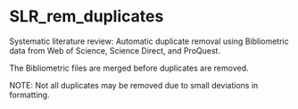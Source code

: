 # SLR_rem_duplicates
Systematic literature review: Automatic duplicate removal using Bibliometric data from Web of Science, Science Direct, and ProQuest.

The Bibliometric files are merged before duplicates are removed.

NOTE: Not all duplicates may be removed due to small deviations in formatting.
